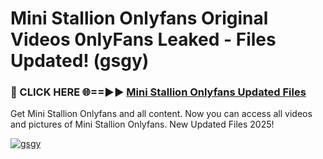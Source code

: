 # Mini Stallion Onlyfans Original Videos 0nlyFans Leaked - Files Updated! (gsgy)

<h3>🔴 CLICK HERE 🌐==►► <a href="https://tinyurl.com/4seja8ks" rel="nofollow">Mini Stallion Onlyfans Updated Files</a></h3>

Get Mini Stallion Onlyfans and all content. Now you can access all videos and pictures of Mini Stallion Onlyfans. New Updated Files 2025!

[![gsgy](https://i.imgur.com/EWjZXRe.gif)](https://tinyurl.com/4seja8ks)
